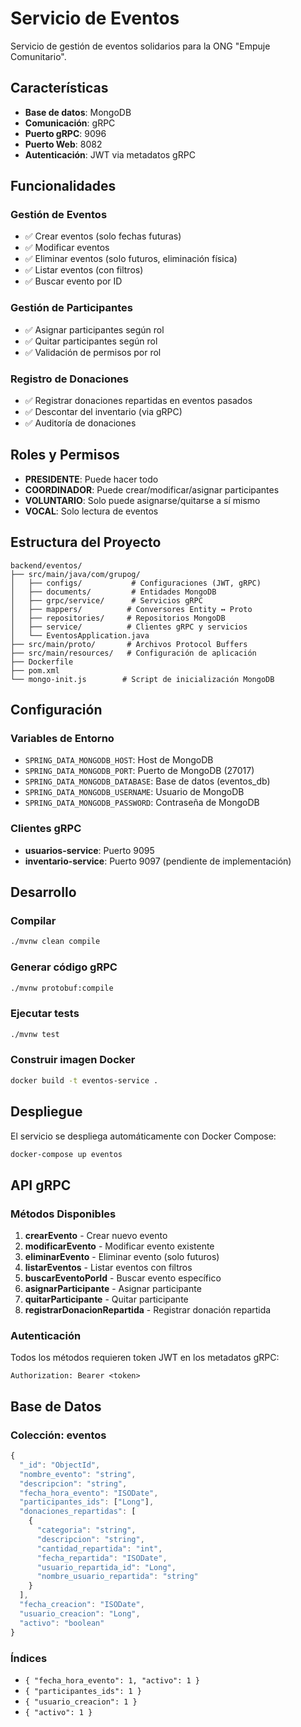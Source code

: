 # Servicio de Eventos

Servicio de gestión de eventos solidarios para la ONG "Empuje Comunitario".

## Características

- **Base de datos**: MongoDB
- **Comunicación**: gRPC
- **Puerto gRPC**: 9096
- **Puerto Web**: 8082
- **Autenticación**: JWT via metadatos gRPC

## Funcionalidades

### Gestión de Eventos
- ✅ Crear eventos (solo fechas futuras)
- ✅ Modificar eventos
- ✅ Eliminar eventos (solo futuros, eliminación física)
- ✅ Listar eventos (con filtros)
- ✅ Buscar evento por ID

### Gestión de Participantes
- ✅ Asignar participantes según rol
- ✅ Quitar participantes según rol
- ✅ Validación de permisos por rol

### Registro de Donaciones
- ✅ Registrar donaciones repartidas en eventos pasados
- ✅ Descontar del inventario (via gRPC)
- ✅ Auditoría de donaciones

## Roles y Permisos

- **PRESIDENTE**: Puede hacer todo
- **COORDINADOR**: Puede crear/modificar/asignar participantes
- **VOLUNTARIO**: Solo puede asignarse/quitarse a sí mismo
- **VOCAL**: Solo lectura de eventos

## Estructura del Proyecto

```
backend/eventos/
├── src/main/java/com/grupog/
│   ├── configs/           # Configuraciones (JWT, gRPC)
│   ├── documents/         # Entidades MongoDB
│   ├── grpc/service/      # Servicios gRPC
│   ├── mappers/          # Conversores Entity ↔ Proto
│   ├── repositories/     # Repositorios MongoDB
│   ├── service/          # Clientes gRPC y servicios
│   └── EventosApplication.java
├── src/main/proto/       # Archivos Protocol Buffers
├── src/main/resources/   # Configuración de aplicación
├── Dockerfile
├── pom.xml
└── mongo-init.js        # Script de inicialización MongoDB
```

## Configuración

### Variables de Entorno
- `SPRING_DATA_MONGODB_HOST`: Host de MongoDB
- `SPRING_DATA_MONGODB_PORT`: Puerto de MongoDB (27017)
- `SPRING_DATA_MONGODB_DATABASE`: Base de datos (eventos_db)
- `SPRING_DATA_MONGODB_USERNAME`: Usuario de MongoDB
- `SPRING_DATA_MONGODB_PASSWORD`: Contraseña de MongoDB

### Clientes gRPC
- **usuarios-service**: Puerto 9095
- **inventario-service**: Puerto 9097 (pendiente de implementación)

## Desarrollo

### Compilar
```bash
./mvnw clean compile
```

### Generar código gRPC
```bash
./mvnw protobuf:compile
```

### Ejecutar tests
```bash
./mvnw test
```

### Construir imagen Docker
```bash
docker build -t eventos-service .
```

## Despliegue

El servicio se despliega automáticamente con Docker Compose:

```bash
docker-compose up eventos
```

## API gRPC

### Métodos Disponibles

1. **crearEvento** - Crear nuevo evento
2. **modificarEvento** - Modificar evento existente
3. **eliminarEvento** - Eliminar evento (solo futuros)
4. **listarEventos** - Listar eventos con filtros
5. **buscarEventoPorId** - Buscar evento específico
6. **asignarParticipante** - Asignar participante
7. **quitarParticipante** - Quitar participante
8. **registrarDonacionRepartida** - Registrar donación repartida

### Autenticación

Todos los métodos requieren token JWT en los metadatos gRPC:

```
Authorization: Bearer <token>
```

## Base de Datos

### Colección: eventos

```javascript
{
  "_id": "ObjectId",
  "nombre_evento": "string",
  "descripcion": "string",
  "fecha_hora_evento": "ISODate",
  "participantes_ids": ["Long"],
  "donaciones_repartidas": [
    {
      "categoria": "string",
      "descripcion": "string", 
      "cantidad_repartida": "int",
      "fecha_repartida": "ISODate",
      "usuario_repartida_id": "Long",
      "nombre_usuario_repartida": "string"
    }
  ],
  "fecha_creacion": "ISODate",
  "usuario_creacion": "Long",
  "activo": "boolean"
}
```

### Índices
- `{ "fecha_hora_evento": 1, "activo": 1 }`
- `{ "participantes_ids": 1 }`
- `{ "usuario_creacion": 1 }`
- `{ "activo": 1 }`
